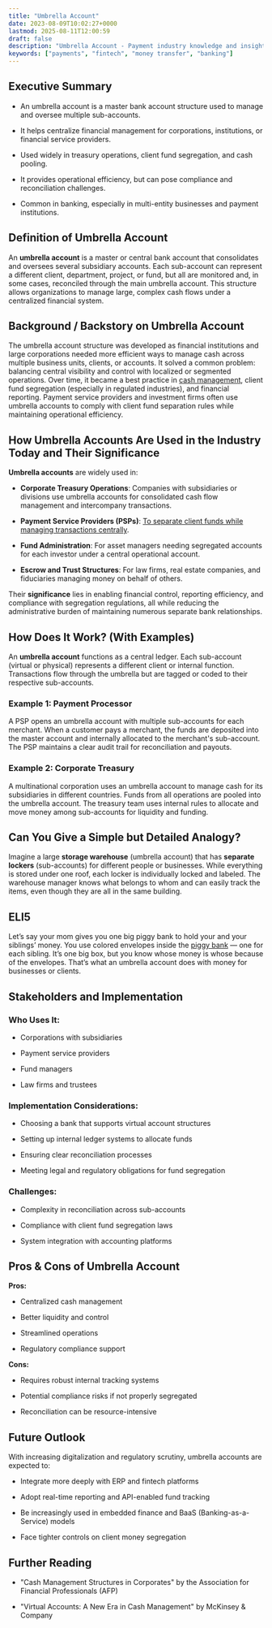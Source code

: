 ```yaml
---
title: "Umbrella Account"
date: 2023-08-09T10:02:27+0000
lastmod: 2025-08-11T12:00:59
draft: false
description: "Umbrella Account - Payment industry knowledge and insights"
keywords: ["payments", "fintech", "money transfer", "banking"]
---
```


## Executive Summary

- An umbrella account is a master bank account structure used to manage and oversee multiple sub-accounts.

- It helps centralize financial management for corporations, institutions, or financial service providers.

- Used widely in treasury operations, client fund segregation, and cash pooling.

- It provides operational efficiency, but can pose compliance and reconciliation challenges.

- Common in banking, especially in multi-entity businesses and payment institutions.

## Definition of Umbrella Account

An **umbrella account** is a master or central bank account that consolidates and oversees several subsidiary accounts. Each sub-account can represent a different client, department, project, or fund, but all are monitored and, in some cases, reconciled through the main umbrella account. This structure allows organizations to manage large, complex cash flows under a centralized financial system.

## Background / Backstory on Umbrella Account

The umbrella account structure was developed as financial institutions and large corporations needed more efficient ways to manage cash across multiple business units, clients, or accounts. It solved a common problem: balancing central visibility and control with localized or segmented operations. Over time, it became a best practice in [cash management](https://faisalkhanllc.xyz/resources/payments-wiki/c/cash-management/), client fund segregation (especially in regulated industries), and financial reporting. Payment service providers and investment firms often use umbrella accounts to comply with client fund separation rules while maintaining operational efficiency.

## How Umbrella Accounts Are Used in the Industry Today and Their Significance

**Umbrella accounts** are widely used in:

- **Corporate Treasury Operations**: Companies with subsidiaries or divisions use umbrella accounts for consolidated cash flow management and intercompany transactions.

- **Payment Service Providers (PSPs)**: [To separate client funds while managing transactions centrally](https://faisalkhanllc.xyz/resources/payments-wiki/p/payment-service-provider-psp/).

- **Fund Administration**: For asset managers needing segregated accounts for each investor under a central operational account.

- **Escrow and Trust Structures**: For law firms, real estate companies, and fiduciaries managing money on behalf of others.

Their **significance** lies in enabling financial control, reporting efficiency, and compliance with segregation regulations, all while reducing the administrative burden of maintaining numerous separate bank relationships.

## How Does It Work? (With Examples)

An **umbrella account** functions as a central ledger. Each sub-account (virtual or physical) represents a different client or internal function. Transactions flow through the umbrella but are tagged or coded to their respective sub-accounts.

### Example 1: Payment Processor

A PSP opens an umbrella account with multiple sub-accounts for each merchant. When a customer pays a merchant, the funds are deposited into the master account and internally allocated to the merchant's sub-account. The PSP maintains a clear audit trail for reconciliation and payouts.

### Example 2: Corporate Treasury

A multinational corporation uses an umbrella account to manage cash for its subsidiaries in different countries. Funds from all operations are pooled into the umbrella account. The treasury team uses internal rules to allocate and move money among sub-accounts for liquidity and funding.

## Can You Give a Simple but Detailed Analogy?

Imagine a large **storage warehouse** (umbrella account) that has **separate lockers** (sub-accounts) for different people or businesses. While everything is stored under one roof, each locker is individually locked and labeled. The warehouse manager knows what belongs to whom and can easily track the items, even though they are all in the same building.

## ELI5

Let’s say your mom gives you one big piggy bank to hold your and your siblings’ money. You use colored envelopes inside the [piggy bank](https://faisalkhanllc.xyz/resources/payments-wiki/p/piggy-bank/) — one for each sibling. It’s one big box, but you know whose money is whose because of the envelopes. That’s what an umbrella account does with money for businesses or clients.

## Stakeholders and Implementation

### Who Uses It:

- Corporations with subsidiaries

- Payment service providers

- Fund managers

- Law firms and trustees

### Implementation Considerations:

- Choosing a bank that supports virtual account structures

- Setting up internal ledger systems to allocate funds

- Ensuring clear reconciliation processes

- Meeting legal and regulatory obligations for fund segregation

### Challenges:

- Complexity in reconciliation across sub-accounts

- Compliance with client fund segregation laws

- System integration with accounting platforms

## Pros & Cons of Umbrella Account

**Pros:**

- Centralized cash management

- Better liquidity and control

- Streamlined operations

- Regulatory compliance support

**Cons:**

- Requires robust internal tracking systems

- Potential compliance risks if not properly segregated

- Reconciliation can be resource-intensive

## Future Outlook

With increasing digitalization and regulatory scrutiny, umbrella accounts are expected to:

- Integrate more deeply with ERP and fintech platforms

- Adopt real-time reporting and API-enabled fund tracking

- Be increasingly used in embedded finance and BaaS (Banking-as-a-Service) models

- Face tighter controls on client money segregation

## Further Reading

- "Cash Management Structures in Corporates" by the Association for Financial Professionals (AFP)

- "Virtual Accounts: A New Era in Cash Management" by McKinsey & Company

##